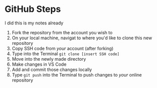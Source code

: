 # GitHub Steps

I did this is my notes already

1. Fork the repository from the account you wish to
1. On your local machine, navigat to where you'd like to clone this new repository
1. Copy SSH code from *your* account (after forking)
1. Type into the Terminal `git clone [insert SSH code]`
1. Move into the newly made directory
1. Make changes in VS Code
1. Add and commit those changes locally
1. Type `git push` into the Terminal to push changes to *your* online repository
